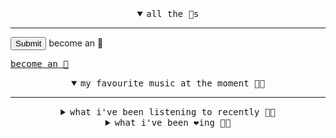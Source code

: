 <details open>

<summary align="center"><samp>all the 🥚s</samp></summary>
<hr />

<!-- eggs -->

<form method="post" action="/users/follow?target=bitttttten">
  <input type="submit">
    become an 🥚
  </input>
</form>
  
<samp><a href="https://github.com/bitttttten/bitttttten/stargazers">become an 🥚</a></samp>

</details>

<details open>

<summary align="center"><samp>my favourite music at the moment 🎵🎶</samp></summary>
<hr />

<!-- toc -->

<!-- topartists -->

<!-- tocstop -->

</details>

<details>

<summary align="center"><samp>what i've been listening to recently 🎵🎶</samp></summary>
<hr />

<!-- toc -->

<!-- recentlylistening -->

<!-- tocstop -->

</details>

<details>

<summary align="center"><samp>what i've been ❤️ing 🎵🎶</samp></summary>
<hr />

<!-- toc -->

<!-- recentlyloved -->

<!-- tocstop -->

</details>
